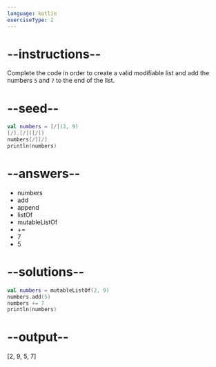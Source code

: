```yaml
---
language: kotlin
exerciseType: 2
---
```


# --instructions--

Complete the code in order to create a valid modifiable list and add the numbers `5` and `7` to the end of the list.

# --seed--

```kotlin
val numbers = [/](2, 9)
[/].[/]([/])
numbers[/][/]
println(numbers)
```

# --answers--

- numbers
- add
- append
- listOf
- mutableListOf
-  += 
- 7
- 5

# --solutions--

```kotlin
val numbers = mutableListOf(2, 9)
numbers.add(5)
numbers += 7
println(numbers)
```

# --output--

[2, 9, 5, 7]
